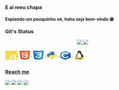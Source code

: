 ### E ai meu chapa

<h4> Espiando um pouquinho né, haha seja bem-vindo 😁 </h4>


<h3> Git's Status </h3>
<div align="center">
  <a href="https://github.com/jeanmmiguel">
  <img height="180em" src="https://github-readme-stats.vercel.app/api?username=jeanmmiguel&show_icons=true&theme=dark&include_all_commits=true&count_private=true"/>
  <img height="180em" src="https://github-readme-stats.vercel.app/api/top-langs/?username=jeanmmiguel&layout=compact&langs_count=7&theme=dark"/>
</div>
  
<div>  



<div style="display: inline_block"><br>
  <img align="center" alt="jean-Js" height="30" width="40" src="https://raw.githubusercontent.com/devicons/devicon/master/icons/javascript/javascript-plain.svg">
  <img align="center" alt="jean-HTML" height="30" width="40" src="https://raw.githubusercontent.com/devicons/devicon/master/icons/html5/html5-original.svg">
  <img align="center" alt="jean-CSS" height="30" width="40" src="https://raw.githubusercontent.com/devicons/devicon/master/icons/css3/css3-original.svg">
  <img align="center" alt="jean-Python" height="30" width="40" src="https://raw.githubusercontent.com/devicons/devicon/master/icons/python/python-original.svg">
  <img align="center" alt="jean-C" height="30" width="40" src="https://raw.githubusercontent.com/devicons/devicon/master/icons/c/c-original.svg"/>
    <img align="center" alt="jean-linux" height="30" width="40" src="https://raw.githubusercontent.com/devicons/devicon/master/icons/linux/linux-original.svg"/>

 

##
<h3> Reach me </h3>
 
<div> 
  <a href="https://www.youtube.com/channel/UCKnw_ZZeqMhd5PEQx1ri5cA" target="_blank"><img src="https://img.shields.io/badge/YouTube-FF0000?style=for-the-badge&logo=youtube&logoColor=white" target="_blank"></a>
  <a href="https://instagram.com/jeanmmiguel" target="_blank"><img src="https://img.shields.io/badge/-Instagram-%23E4405F?style=for-the-badge&logo=instagram&logoColor=white" target="_blank"></a> 
  <a href = "mailto:jeanm@alunos.utfpr.edu.br"><img src="https://img.shields.io/badge/-Gmail-%23333?style=for-the-badge&logo=gmail&logoColor=white" target="_blank"></a>
  <a href="https://www.linkedin.com/in/jeancmmiguel/" target="_blank"><img src="https://img.shields.io/badge/-LinkedIn-%230077B5?style=for-the-badge&logo=linkedin&logoColor=white" target="_blank"></a> 

 
</div>
  